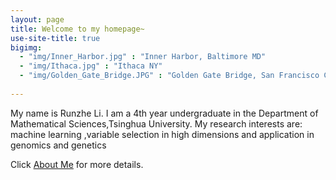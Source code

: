 ```yaml
---
layout: page
title: Welcome to my homepage~
use-site-title: true
bigimg:
  - "img/Inner_Harbor.jpg" : "Inner Harbor, Baltimore MD"
  - "img/Ithaca.jpg" : "Ithaca NY"
  - "img/Golden_Gate_Bridge.JPG" : "Golden Gate Bridge, San Francisco CA"
  
---
```

My name is Runzhe Li. I am a 4th year undergraduate in the Department of Mathematical Sciences,Tsinghua University. My research interests are:
machine learning ,variable selection in high dimensions and application in genomics and genetics

Click [About Me](https://stephlee3.github.io/aboutme) for more details.
